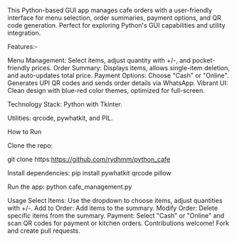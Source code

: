 This Python-based GUI app manages cafe orders with a user-friendly interface for menu selection, order summaries, payment options, and QR code generation.
Perfect for exploring Python's GUI capabilities and utility integration.


Features:-

Menu Management: Select items, adjust quantity with +/-, and pocket-friendly prices.
Order Summary: Displays items, allows single-item deletion, and auto-updates total price.
Payment Options: Choose "Cash" or "Online". Generates UPI QR codes and sends order details via WhatsApp.
Vibrant UI: Clean design with blue-red color themes, optimized for full-screen.

Technology Stack:
Python with Tkinter.

Utilities: qrcode, pywhatkit, and PIL.

How to Run

Clone the repo:

git clone https:https://github.com/rydhmm/python_cafe

Install dependencies:
pip install pywhatkit qrcode pillow

Run the app:
python cafe_management.py

Usage
Select Items: Use the dropdown to choose items, adjust quantities with +/-.
Add to Order: Add items to the summary.
Modify Order: Delete specific items from the summary.
Payment: Select "Cash" or "Online" and scan QR codes for payment or kitchen orders.
Contributions welcome! Fork and create pull requests.


